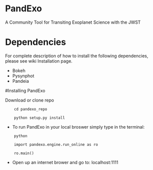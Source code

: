 # PandExo
A Community Tool for Transiting Exoplanet Science with the JWST

# Dependencies
For complete description of how to install the following dependencies, please see wiki Installation page.

- Bokeh
- Pysynphot
- Pandeia

#Installing PandExo 

Download or clone repo

`    cd pandexo_repo`

`    python setup.py install`

- To run PandExo in your local broswer simply type in the terminal: 

`    python`

`    import pandexo.engine.run_online as ro`

`    ro.main()`
- Open up an internet brower and go to:
localhost:1111 



